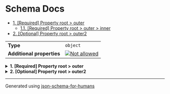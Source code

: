 # Schema Docs

- [1. [Required] Property root > outer](#outer-75746572)
  - [1.1. [Required] Property root > outer > inner](#outer_inner-6e6e6572)
- [2. [Optional] Property root > outer2](#outer2-74657232)

|                           |                                                                                                          |
| ------------------------- | -------------------------------------------------------------------------------------------------------- |
| **Type**                  | `object`                                                                                                 |
| **Additional properties** | [![Not allowed](https://img.shields.io/badge/Not%20allowed-red)](# "Additional Properties not allowed.") |

<details>
<summary><strong> <a name="outer-75746572"></a>1. [Required] Property root > outer</strong>  

</summary>
<blockquote>

|                           |                                                                                                          |
| ------------------------- | -------------------------------------------------------------------------------------------------------- |
| **Type**                  | `object`                                                                                                 |
| **Additional properties** | [![Not allowed](https://img.shields.io/badge/Not%20allowed-red)](# "Additional Properties not allowed.") |
| **Defined in**            | #/definitions/inner schema                                                                               |

**Description:** We should see this

<details>
<summary><strong> <a name="outer_inner-6e6e6572"></a>1.1. [Required] Property root > outer > inner</strong>  

</summary>
<blockquote>

|          |          |
| -------- | -------- |
| **Type** | `string` |

**Description:** inner description

</blockquote>
</details>

</blockquote>
</details>

<details>
<summary><strong> <a name="outer2-74657232"></a>2. [Optional] Property root > outer2</strong>  

</summary>
<blockquote>

|                           |                                                                                                          |
| ------------------------- | -------------------------------------------------------------------------------------------------------- |
| **Type**                  | `object`                                                                                                 |
| **Additional properties** | [![Not allowed](https://img.shields.io/badge/Not%20allowed-red)](# "Additional Properties not allowed.") |
| **Same definition as**    | [outer](#outer)                                                                                          |

**Description:** We should see this too

</blockquote>
</details>

----------------------------------------------------------------------------------------------------------------------------
Generated using [json-schema-for-humans](https://github.com/coveooss/json-schema-for-humans)